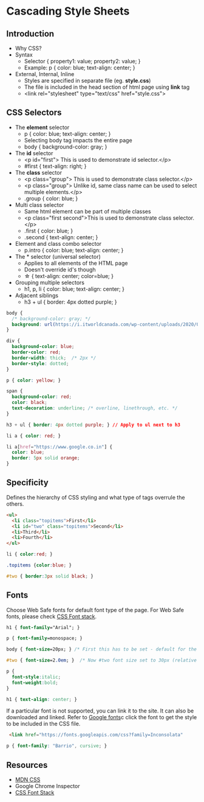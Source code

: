 # Cascading Style Sheets

## Introduction
* Why CSS?
* Syntax
  - Selector { property1: value; property2: value; }
  - Example: p { color: blue; text-align: center; }
* External, Internal, Inline
  - Styles are specified in separate file (eg. **style.css**)
  - The file is included in the head section of html page using **link** tag
  - &lt;link rel="stylesheet" type="text/css" href="style.css"&gt;
  
## CSS Selectors
* The **element** selector
  - p { color: blue; text-align: center; }
  - Selecting body tag impacts the entire page
  - body { background-color: gray; }
* The **id** selector
  - &lt;p id="first"&gt; This is used to demonstrate id selector.&lt;/p&gt;
  - #first { text-align: right; }
* The **class** selector
  - &lt;p class="group"&gt; This is used to demonstrate class selector.&lt;/p&gt;
  - &lt;p class="group"&gt; Unlike id, same class name can be used to select multiple elements.&lt;/p&gt;
  - .group { color: blue; }
* Multi class selector
  - Same html element can be part of multiple classes
  - &lt;p class="first second"&gt;This is used to demonstrate class selector.&lt;/p&gt;
  - .first { color: blue; }
  - .second { text-align: center; }
* Element and class combo selector
  - p.intro { color: blue; text-align: center; }
* The * selector (universal selector)
  - Applies to all elements of the HTML page
  - Doesn't override id's though
  - &star; { text-align: center; color=blue; }
* Grouping multiple selectors
  - h1, p, li { color: blue; text-align: center; }
* Adjacent siblings
  - h3 + ul { border: 4px dotted purple; }

```css
body { 
  /* background-color: gray; */
  background: url(https://i.itworldcanada.com/wp-content/uploads/2020/04/f3ff9r3ie2w-768x609.png)
}

div {
  background-color: blue;
  border-color: red;
  border-width: thick;  /* 2px */
  border-style: dotted;
}

p { color: yellow; }

span {
  background-color: red;
  color: black;
  text-decoration: underline; /* overline, linethrough, etc. */
}

h3 + ul { border: 4px dotted purple; } // Apply to ul next to h3

li a { color: red; }

li a[href="https://www.google.co.in"] { 
  color: blue; 
  border: 5px solid orange;
}
```

## Specificity
Defines the hierarchy of CSS styling and what type of tags overrule the others.

```html
<ul>
  <li class="topitems">First</li>
  <li id="two" class="topitems">Second</li>
  <li>Third</li>
  <li>Fourth</li>
</ul>
```

```css
li { color:red; }

.topitems {color:blue; }

#two { border:3px solid black; }
```

## Fonts

Choose Web Safe fonts for default font type of the page. For Web Safe fonts, please check [CSS Font stack](https://www.cssfontstack.com/).

```css
h1 { font-family="Arial"; }

p { font-family=monospace; }

body { font-size=20px; } /* First this has to be set - default for the body */

#two { font-size=2.0em; }  /* Now #two font size set to 30px (relative to set default) */

p {
  font-style:italic;
  font-weight:bold;
}

h1 { text-align: center; }
```

If a particular font is not supported, you can link it to the site. It can also be downloaded and linked. 
Refer to [Google fonts](https://developers.google.com/fonts/docs/getting_started#specifying_font_families_and_styles_in_a_stylesheet_url)c click the font to get the style to be included in the CSS file.

```html
 <link href="https://fonts.googleapis.com/css?family=Inconsolata"
```
```css
p { font-family: "Barrio", cursive; }
```

## Resources
* [MDN CSS](https://developer.mozilla.org/en-US/docs/Web/CSS)
* Google Chrome Inspector
* [CSS Font Stack](https://www.cssfontstack.com/)

